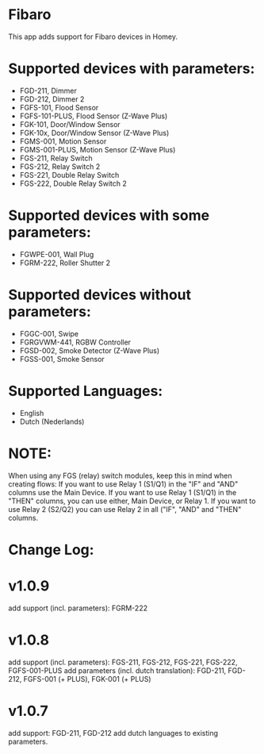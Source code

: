 # Fibaro
This app adds support for Fibaro devices in Homey.

# Supported devices with parameters:
* FGD-211, Dimmer
* FGD-212, Dimmer 2
* FGFS-101, Flood Sensor
* FGFS-101-PLUS, Flood Sensor (Z-Wave Plus)
* FGK-101, Door/Window Sensor
* FGK-10x, Door/Window Sensor (Z-Wave Plus)
* FGMS-001, Motion Sensor
* FGMS-001-PLUS, Motion Sensor (Z-Wave Plus)
* FGS-211, Relay Switch
* FGS-212, Relay Switch 2
* FGS-221, Double Relay Switch
* FGS-222, Double Relay Switch 2

# Supported devices with some parameters:
* FGWPE-001, Wall Plug
* FGRM-222, Roller Shutter 2

# Supported devices without parameters:
* FGGC-001, Swipe
* FGRGVWM-441, RGBW Controller
* FGSD-002, Smoke Detector (Z-Wave Plus)
* FGSS-001, Smoke Sensor

# Supported Languages:
* English
* Dutch (Nederlands)

# NOTE:
When using any FGS (relay) switch modules, keep this in mind when creating flows:
If you want to use Relay 1 (S1/Q1) in the "IF" and "AND" columns use the Main Device.
If you want to use Relay 1 (S1/Q1) in the "THEN" columns, you can use either, Main Device, or Relay 1.
If you want to use Relay 2 (S2/Q2) you can use Relay 2 in all ("IF", "AND" and "THEN" columns.

# Change Log:
# v1.0.9
add support (incl. parameters):
FGRM-222

# v1.0.8
add support (incl. parameters):
FGS-211, FGS-212, FGS-221, FGS-222, FGFS-001-PLUS
add parameters (incl. dutch translation):
FGD-211, FGD-212, FGFS-001 (+ PLUS), FGK-001 (+ PLUS)

# v1.0.7
add support:
FGD-211, FGD-212
add dutch languages to existing parameters.
